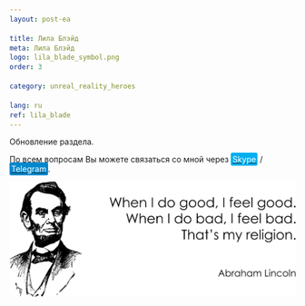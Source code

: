 ```yaml
---
layout: post-ea

title: Лила Блэйд
meta: Лила Блэйд
logo: lila_blade_symbol.png
order: 3

category: unreal_reality_heroes

lang: ru
ref: lila_blade
---
```


Обновление раздела.

По всем вопросам Вы можете связаться со мной через <a href="skype:chutkoy89?call" target="_blank"><span style="background-color:#00aff0; color:white; padding:3px; border-radius: 3px">Skype</span></a> / <a href="https://t.me/chutkoy" target="_blank"><span style="background-color:#0088cc; color:white; padding:3px; border-radius: 3px">Telegram</span></a>.

<a data-fancybox="gallery" href="/img/programming/Lincoln.png"><img src="/img/programming/Lincoln.png" alt=""></a>

